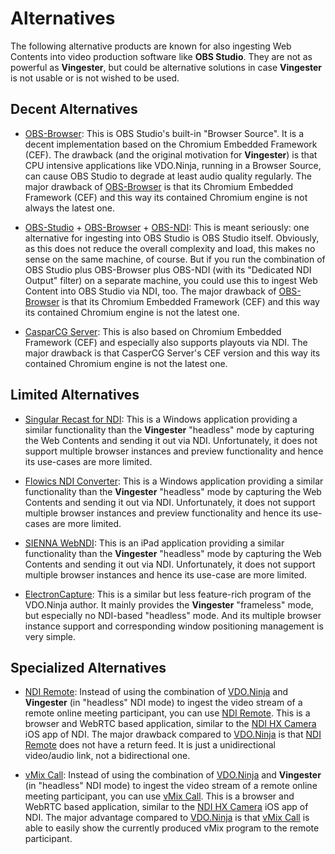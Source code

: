 
Alternatives
============

The following alternative products are known for also ingesting Web
Contents into video production software like **OBS Studio**. They are
not as powerful as **Vingester**, but could be alternative solutions in
case **Vingester** is not usable or is not wished to be used.

Decent Alternatives
-------------------

- [OBS-Browser](https://github.com/obsproject/obs-browser):
  This is OBS Studio's built-in "Browser Source". It is
  a decent implementation based on the Chromium Embedded
  Framework (CEF). The drawback (and the original motivation
  for **Vingester**) is that CPU intensive applications like
  VDO.Ninja, running in a Browser Source, can cause OBS Studio to
  degrade at least audio quality regularly. The major drawback of
  [OBS-Browser](https://github.com/obsproject/obs-browser) is that its
  Chromium Embedded Framework (CEF) and this way its contained Chromium
  engine is not always the latest one.

- [OBS-Studio](https://obsproject.com) +
  [OBS-Browser](https://github.com/obsproject/obs-browser) +
  [OBS-NDI](https://github.com/Palakis/obs-ndi/): This is meant seriously:
  one alternative for ingesting into OBS Studio is OBS Studio itself.
  Obviously, as this does not reduce the overall complexity and load,
  this makes no sense on the same machine, of course. But if you run
  the combination of OBS Studio plus OBS-Browser plus OBS-NDI (with its
  "Dedicated NDI Output" filter) on a separate machine, you could use
  this to ingest Web Content into OBS Studio via NDI, too. The major
  drawback of [OBS-Browser](https://github.com/obsproject/obs-browser)
  is that its Chromium Embedded Framework (CEF) and this way its
  contained Chromium engine is not the latest one.

- [CasparCG Server](https://github.com/CasparCG/server): This
  is also based on Chromium Embedded Framework (CEF) and especially
  also supports playouts via NDI. The major drawback is that CasperCG
  Server's CEF version and this way its contained Chromium engine is not
  the latest one.

Limited Alternatives
--------------------

- [Singular Recast for NDI](https://www.singular.live/ndi):
  This is a Windows application providing a similar functionality than
  the **Vingester** "headless" mode by capturing the Web Contents and
  sending it out via NDI. Unfortunately, it does not support multiple
  browser instances and preview functionality and hence its use-cases
  are more limited.

- [Flowics NDI Converter](https://pages.flowics.com/flowics-ndi-converter):
  This is a Windows application providing a similar functionality than
  the **Vingester** "headless" mode by capturing the Web Contents and
  sending it out via NDI. Unfortunately, it does not support multiple
  browser instances and preview functionality and hence its use-cases
  are more limited.

- [SIENNA WebNDI](http://www.sienna-tv.com/ndi/webndi.html):
  This is an iPad application providing a similar functionality than
  the **Vingester** "headless" mode by capturing the Web Contents and
  sending it out via NDI. Unfortunately, it does not support multiple
  browser instances and hence its use-case are more limited.

- [ElectronCapture](https://github.com/steveseguin/electroncapture):
  This is a similar but less feature-rich program of the VDO.Ninja
  author. It mainly provides the **Vingester** "frameless" mode, but
  especially no NDI-based "headless" mode. And its multiple browser
  instance support and corresponding window positioning management is
  very simple.

Specialized Alternatives
------------------------

- [NDI Remote](https://www.ndi.tv/tools/):
  Instead of using the combination of [VDO.Ninja](https://vdo.ninja)
  and **Vingester** (in "headless" NDI mode) to ingest the
  video stream of a remote online meeting participant, you
  can use [NDI Remote](https://www.ndi.tv/tools/). This is a
  browser and WebRTC based application, similar to the [NDI HX
  Camera](https://apps.apple.com/de/app/ndi-hx-camera/id1477266080)
  iOS app of NDI. The major drawback compared to
  [VDO.Ninja](https://vdo.ninja) is that [NDI
  Remote](https://www.ndi.tv/tools/) does not have a return feed. It is
  just a unidirectional video/audio link, not a bidirectional one.

- [vMix Call](https://www.vmix.com/products/vmix-call.aspx):
  Instead of using the combination of [VDO.Ninja](https://vdo.ninja)
  and **Vingester** (in "headless" NDI mode) to ingest the
  video stream of a remote online meeting participant, you
  can use [vMix Call](https://www.vmix.com/products/vmix-call.aspx). This is a
  browser and WebRTC based application, similar to the [NDI HX
  Camera](https://apps.apple.com/de/app/ndi-hx-camera/id1477266080)
  iOS app of NDI. The major advantage compared to
  [VDO.Ninja](https://vdo.ninja) is that [vMix
  Call](https://www.vmix.com/products/vmix-call.aspx) is able to easily show
  the currently produced vMix program to the remote participant.

